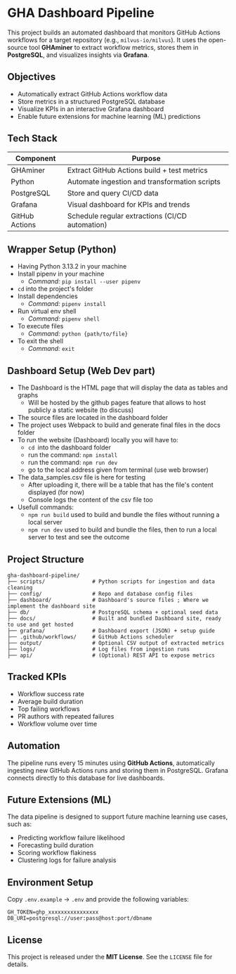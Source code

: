 # GHA Dashboard Pipeline

This project builds an automated dashboard that monitors GitHub Actions workflows for a target repository (e.g., `milvus-io/milvus`). It uses the open-source tool **GHAminer** to extract workflow metrics, stores them in **PostgreSQL**, and visualizes insights via **Grafana**.

## Objectives

- Automatically extract GitHub Actions workflow data
- Store metrics in a structured PostgreSQL database
- Visualize KPIs in an interactive Grafana dashboard
- Enable future extensions for machine learning (ML) predictions

## Tech Stack

| Component        | Purpose                                        |
|------------------|------------------------------------------------|
| GHAminer         | Extract GitHub Actions build + test metrics    |
| Python           | Automate ingestion and transformation scripts  |
| PostgreSQL       | Store and query CI/CD data                     |
| Grafana          | Visual dashboard for KPIs and trends           |
| GitHub Actions   | Schedule regular extractions (CI/CD automation)|

## Wrapper Setup (Python)

- Having Python 3.13.2 in your machine
- Install pipenv in your machine
    - *Command:* `pip install --user pipenv`
- `cd` into the project's folder
- Install dependencies
    - *Command:* `pipenv install`
- Run virtual env shell
    - *Command:* `pipenv shell`
- To execute files
    - *Command:* `python {path/to/file}`
- To exit the shell
    - *Command:* `exit`

## Dashboard Setup (Web Dev part)

- The Dashboard is the HTML page that will display the data as tables and graphs
    - Will be hosted by the github pages feature that allows to host publicly a static website (to discuss)
- The source files are located in the dashboard folder
- The project uses Webpack to build and generate final files in the docs folder
- To run the website (Dashboard) locally you will have to:
    - `cd `into the dashboard folder
    - run the command: `npm install`
    - run the command: `npm run dev`
    - go to the local address given from terminal (use web browser)
- The data_samples.csv file is here for testing
    - After uploading it, there will be a table that has the file's content displayed (for now)
    - Console logs the content of the csv file too
- Usefull commands:
    - `npm run build` used to build and bundle the files without running a local server 
    - `npm run dev` used to build and bundle the files, then to run a local server to test and see the outcome


## Project Structure

```text
gha-dashboard-pipeline/
├── scripts/               # Python scripts for ingestion and data cleaning
├── config/                # Repo and database config files
├── dashboard/             # Dashboard's source files ; Where we implement the dashboard site
├── db/                    # PostgreSQL schema + optional seed data
├── docs/                  # Built and bundled Dashboard site, ready to use and get hosted
├── grafana/               # Dashboard export (JSON) + setup guide
├── .github/workflows/     # GitHub Actions scheduler
├── output/                # Optional CSV output of extracted metrics
├── logs/                  # Log files from ingestion runs
├── api/                   # (Optional) REST API to expose metrics
```

## Tracked KPIs

- Workflow success rate
- Average build duration
- Top failing workflows
- PR authors with repeated failures
- Workflow volume over time

## Automation

The pipeline runs every 15 minutes using **GitHub Actions**, automatically ingesting new GitHub Actions runs and storing them in PostgreSQL. Grafana connects directly to this database for live dashboards.

## Future Extensions (ML)

The data pipeline is designed to support future machine learning use cases, such as:
- Predicting workflow failure likelihood
- Forecasting build duration
- Scoring workflow flakiness
- Clustering logs for failure analysis

## Environment Setup

Copy `.env.example` → `.env` and provide the following variables:

```env
GH_TOKEN=ghp_xxxxxxxxxxxxxxxx
DB_URI=postgresql://user:pass@host:port/dbname
```

## License

This project is released under the **MIT License**. See the `LICENSE` file for details.
